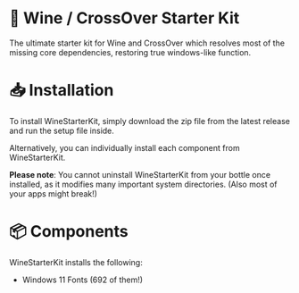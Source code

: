 # 🍷 Wine / CrossOver Starter Kit
The ultimate starter kit for Wine and CrossOver which resolves most of the missing core dependencies, restoring true windows-like function.

# 📥 Installation
To install WineStarterKit, simply download the zip file from the latest release and run the setup file inside.

Alternatively, you can individually install each component from WineStarterKit.

**Please note**: You cannot uninstall WineStarterKit from your bottle once installed, as it modifies many important system directories. (Also most of your apps might break!)

# 📦 Components
WineStarterKit installs the following:
- Windows 11 Fonts (692 of them!)
